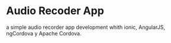 # Audio Recoder App

a simple audio recorder app development whith ionic, AngularJS, ngCordova y Apache Cordova.